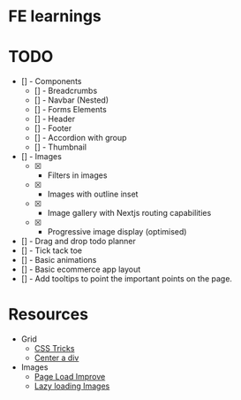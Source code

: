 # FE learnings

# TODO

- [] - Components
  - [] - Breadcrumbs
  - [] - Navbar (Nested)
  - [] - Forms Elements
  - [] - Header
  - [] - Footer
  - [] - Accordion with group
  - [] - Thumbnail
- [] - Images
  - [x] - Filters in images
  - [x] - Images with outline inset
  - [x] - Image gallery with Nextjs routing capabilities
  - [x] - Progressive image display (optimised)
- [] - Drag and drop todo planner
- [] - Tick tack toe
- [] - Basic animations
- [] - Basic ecommerce app layout
- [] - Add tooltips to point the important points on the page.

# Resources

- Grid
  - [CSS Tricks](https://css-tricks.com/snippets/css/complete-guide-grid/)
  - [Center a div](https://www.sitepoint.com/css-grid-center-element/)
- Images
  - [Page Load Improve](https://blog.webdevsimplified.com/2023-05/responsive-images/)
  - [Lazy loading Images](https://blog.webdevsimplified.com/2023-05/lazy-load-images/)
